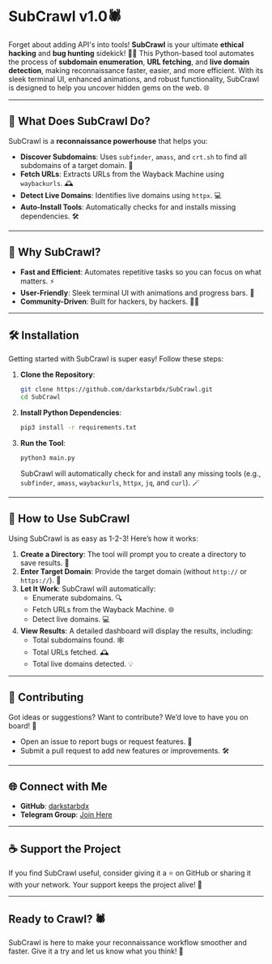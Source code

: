 # SubCrawl v1.0🕷️

Forget about adding API's into tools! **SubCrawl** is your ultimate **ethical hacking** and **bug hunting** sidekick! 🦸‍♂️ This Python-based tool automates the process of **subdomain enumeration**, **URL fetching**, and **live domain detection**, making reconnaissance faster, easier, and more efficient. With its sleek terminal UI, enhanced animations, and robust functionality, SubCrawl is designed to help you uncover hidden gems on the web. 🌐

---

## 🚀 What Does SubCrawl Do?

SubCrawl is a **reconnaissance powerhouse** that helps you:
- **Discover Subdomains**: Uses `subfinder`, `amass`, and `crt.sh` to find all subdomains of a target domain. 🎯
- **Fetch URLs**: Extracts URLs from the Wayback Machine using `waybackurls`. 🕰️
- **Detect Live Domains**: Identifies live domains using `httpx`. 💻
- **Auto-Install Tools**: Automatically checks for and installs missing dependencies. 🛠️

---

## 🎉 Why SubCrawl?

- **Fast and Efficient**: Automates repetitive tasks so you can focus on what matters. ⚡
- **User-Friendly**: Sleek terminal UI with animations and progress bars. 🎨
- **Community-Driven**: Built for hackers, by hackers. 🐱‍💻

---

## 🛠️ Installation

Getting started with SubCrawl is super easy! Follow these steps:

1. **Clone the Repository**:
   ```bash
   git clone https://github.com/darkstarbdx/SubCrawl.git
   cd SubCrawl
   ```

2. **Install Python Dependencies**:
   ```bash
   pip3 install -r requirements.txt
   ```

3. **Run the Tool**:
   ```bash
   python3 main.py
   ```

   SubCrawl will automatically check for and install any missing tools (e.g., `subfinder`, `amass`, `waybackurls`, `httpx`, `jq`, and `curl`). 🪄

---

## 🎯 How to Use SubCrawl

Using SubCrawl is as easy as 1-2-3! Here’s how it works:

1. **Create a Directory**: The tool will prompt you to create a directory to save results. 📂
2. **Enter Target Domain**: Provide the target domain (without `http://` or `https://`). 🎯
3. **Let It Work**: SubCrawl will automatically:
   - Enumerate subdomains. 🔍
   - Fetch URLs from the Wayback Machine. 🌐
   - Detect live domains. 💻
4. **View Results**: A detailed dashboard will display the results, including:
   - Total subdomains found. 🕸️
   - Total URLs fetched. 🕰️
   - Total live domains detected. 💡

---

## 🤝 Contributing

Got ideas or suggestions? Want to contribute? We’d love to have you on board! 🚀  
- Open an issue to report bugs or request features. 🐛
- Submit a pull request to add new features or improvements. 🛠️

---

## 🌐 Connect with Me

- **GitHub**: [darkstarbdx](https://github.com/darkstarbdx)
- **Telegram Group**: [Join Here](https://t.me/+mzZ9IrWgXe9jNWNl)

---

## ☕ Support the Project

If you find SubCrawl useful, consider giving it a ⭐ on GitHub or sharing it with your network. Your support keeps the project alive! 💙

---

## Ready to Crawl? 🕷️

SubCrawl is here to make your reconnaissance workflow smoother and faster. Give it a try and let us know what you think! 🚀
